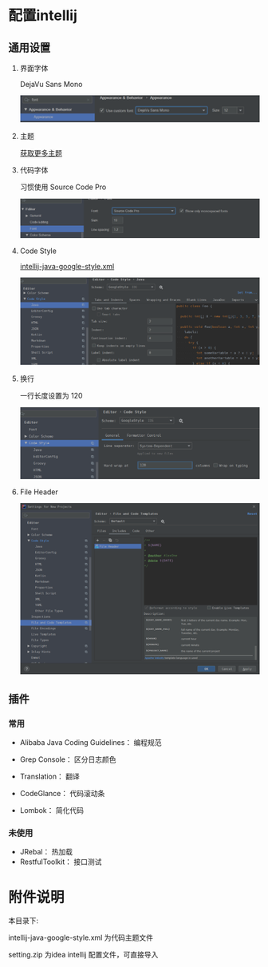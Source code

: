 # 配置intellij



## 通用设置

1. 界面字体

   DejaVu Sans Mono

   ![1589379880181](配置intellij.assets\1589379880181.png)

2. 主题

   [获取更多主题](http://www.riaway.com/theme.php)

3. 代码字体

   习惯使用 Source Code Pro

   ![1589380107412](配置intellij.assets\1589380107412.png)

4. Code Style

   [intellij-java-google-style.xml](https://github.com/google/styleguide/blob/gh-pages/intellij-java-google-style.xml)

   ![1589380752400](配置intellij.assets\1589380752400.png)

5. 换行

   一行长度设置为 120

   ![1589380817055](配置intellij.assets\1589380817055.png)

6. File Header

   ![1589380954601](配置intellij.assets\1589380954601.png)



## 插件

### 常用

- Alibaba Java Coding Guidelines： 编程规范

- Grep Console： 区分日志颜色

- Translation： 翻译

- CodeGlance： 代码滚动条

- Lombok： 简化代码

###  未使用

- JRebal： 热加载
- RestfulToolkit： 接口测试

# 附件说明

本目录下:

intellij-java-google-style.xml 为代码主题文件

setting.zip 为idea intellij 配置文件，可直接导入

